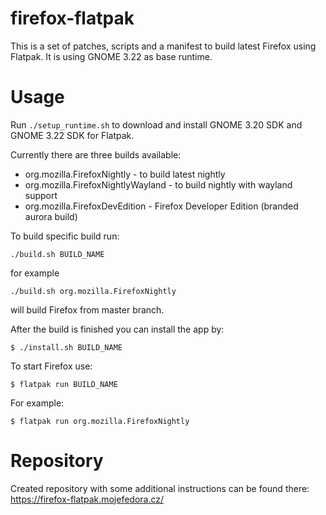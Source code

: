 # firefox-flatpak
This is a set of patches, scripts and a manifest to build latest Firefox using Flatpak. It is using GNOME 3.22 as base runtime.

# Usage

Run ```./setup_runtime.sh``` to download and install GNOME 3.20 SDK and GNOME 3.22 SDK for Flatpak.

Currently there are three builds available:
* org.mozilla.FirefoxNightly - to build latest nightly
* org.mozilla.FirefoxNightlyWayland - to build nightly with wayland support
* org.mozilla.FirefoxDevEdition - Firefox Developer Edition (branded aurora build)

To build specific build run:
```
./build.sh BUILD_NAME
```
for example 
```
./build.sh org.mozilla.FirefoxNightly
``` 
will build Firefox from master branch.

After the build is finished you can install the app by:
```
$ ./install.sh BUILD_NAME
```

To start Firefox use:
```
$ flatpak run BUILD_NAME
```

For example:
```
$ flatpak run org.mozilla.FirefoxNightly
```

# Repository

Created repository with some additional instructions can be found there: https://firefox-flatpak.mojefedora.cz/
